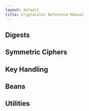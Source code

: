 ```yaml
---
layout: default
title: Cryptacular Reference Manual
---
```


## Digests

## Symmetric Ciphers

## Key Handling

## Beans

## Utilities
